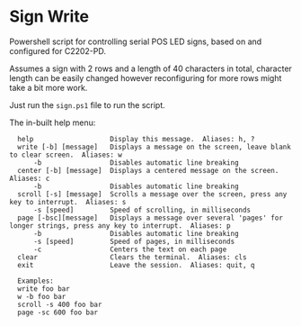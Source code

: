 # Sign Write
Powershell script for controlling serial POS LED signs, based on and configured for C2202-PD.

Assumes a sign with 2 rows and a length of 40 characters in total, character length can be easily changed however reconfiguring for more rows might take a bit more work.

Just run the `sign.ps1` file to run the script.

The in-built help menu:
```
  help                   Display this message.  Aliases: h, ?
  write [-b] [message]   Displays a message on the screen, leave blank to clear screen.  Aliases: w
      -b                 Disables automatic line breaking
  center [-b] [message]  Displays a centered message on the screen.  Aliases: c
      -b                 Disables automatic line breaking
  scroll [-s] [message]  Scrolls a message over the screen, press any key to interrupt.  Aliases: s
      -s [speed]         Speed of scrolling, in milliseconds
  page [-bsc][message]   Displays a message over several 'pages' for longer strings, press any key to interrupt.  Aliases: p
      -b                 Disables automatic line breaking
      -s [speed]         Speed of pages, in milliseconds
      -c                 Centers the text on each page
  clear                  Clears the terminal.  Aliases: cls
  exit                   Leave the session.  Aliases: quit, q
  
  Examples:
  write foo bar
  w -b foo bar
  scroll -s 400 foo bar
  page -sc 600 foo bar
  ```
